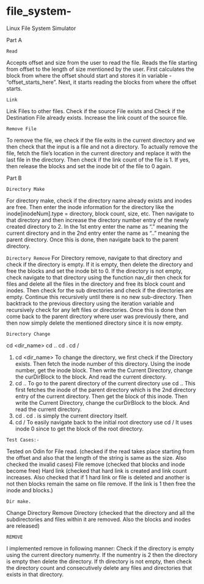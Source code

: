 # file_system-
Linux File System Simulator


Part A



`Read`

  Accepts offset and size from the user to read the file.
  Reads the file starting from offset to the length of size mentioned by the user. First calculates the block from where the offset should start and stores it in variable - “offset_starts_here”. Next, it starts reading the blocks from where the offset starts.
  



`Link`

  Link Files to other files. Check if the source File exists and Check if the Destination File already exists. Increase the link count of the source file. 
  

`Remove File`

  To remove the file, we check if the file exits in the current directory and we then check that the input is a file and not a directory.
  To actually remove the file, fetch the file’s location in the current directory and replace it with the last file in the directory.
  Then check if the link count of the file is 1. If yes, then release the blocks and set the inode bit of the file to 0 again.
  
  
Part B


`Directory Make`

  For directory make, check if the directory name already exists and inodes are free. Then enter the inode information for the directory like the inode[inodeNum].type = directory, block count, size, etc. Then navigate to that directory and then increase the directory number entry of the newly created directory to 2. In the 1st entry enter the name as “.” meaning the current directory and in the 2nd entry enter the name as “..” meaning the parent directory. Once this is done, then navigate back to the parent directory.
  
`Directory Remove`
  For Directory remove, navigate to that directory and check if the directory is empty. If it is empty, then delete the directory and free the blocks and set the inode bit to 0. If the directory is not empty, check navigate to that directory using the function nav_dir then check for files and delete all the files in the directory and free its block count and inodes. Then check for the sub directories and check if the directories are empty. Continue this recursively until there is no new sub-directory. 
  Then backtrack to the previous directory using the iteration variable and recursively check for any left files or directories. Once this is done then come back to the parent directory where user was previously there, and then now simply delete the mentioned directory since it is now empty.


`Directory Change`

  cd <dir_name>
  cd ..
  cd .
  cd /
  1. cd <dir_name>
  To change the directory, we first check if the Directory exists. Then fetch the inode number of this directory. Using the inode number, get the inode block. Then write the Current Directory, change the curDirBlock to the block. And read the current directory.
  2. cd ..
  To go to the parent directory of the current directory use cd ..
  This first fetches the inode of the parent directory which is the 2nd directory entry of the current directory. Then get the block of this inode. Then write the Current Directory, change the curDirBlock to the block. And read the current directory.
  3. cd .
  cd . is simply the current directory itself.
  4. cd /
  To easily navigate back to the initial root directory use cd / 
  It uses inode 0 since to get the block of the root directory.

`Test Cases:- `

  Tested on Odin for 
  File read. (checked if the read takes place starting from the offset and also that the length of the string is same as the size. Also checked the invalid cases)
  File remove (checked that blocks and inode become free)
  Hard link (checked that hard link is created and link count increases. Also checked that if 1 hard link or file is deleted and another is not then blocks remain the same on file remove. If the link is 1 then free the inode and blocks.)

`Dir make.`

  Change Directory
  Remove Directory (checked that the directory and all the subdirectories and files within it are removed. Also the blocks and inodes are released)

`REMOVE`

  I implemented remove in following manner:
  Check if the directory is empty using the current directory numenrty. 
  If the numentry is 2 then the directory is empty then delete the directory. 
  If th directory is not empty, then check the directory count and consecutively delete any files and directories that exists in that directory. 

